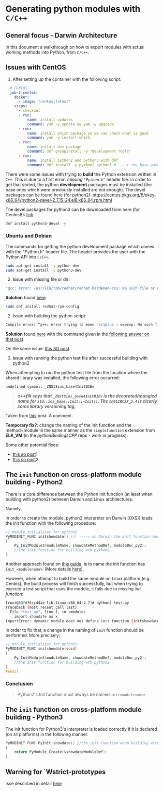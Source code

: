 # Generating python modules with `C/C++`

## General focus - Darwin Architecture

In this document a walkthrough on how to export modules with actual working methods into Python, from `C/C++`.

## Issues with CentOS 

1. After setting up the container with the following script:

```yml
  # CENTOS
  job-2-centos:
    docker:
      - image: "centos:latest"
    steps:
      - checkout
      - run:
          name: install updates
          command: yum -y update && yum -y upgrade
      - run:
          name: install which package so we can check what is good
          command: yum -y install which
      - run:
          name: install dev package
          command: dnf groupinstall -y "Development Tools"
      - run:
          name: install python2 and python3 with dnf
          command: dnf install -y python2 python3 # ----> the base packages
```

There were some issues with trying to **build** the Python extension written in `C++`. This is due to a first error: *missing `"Python.h"`* header file. In order to get that sorted, the python **development** packages must be installed (the base ones which were previously installed are not enough).
The devel packages can be found here (for python2): https://centos.pkgs.org/8/okey-x86_64/python2-devel-2.7.15-24.el8.x86_64.rpm.html

The devel packages for python3 can be downloaded from here (for Centos8): [link](https://centos.pkgs.org/8/centos-appstream-x86_64/python36-devel-3.6.8-2.module_el8.1.0+245+c39af44f.x86_64.rpm.html)

```bash
dnf install python3-devel -y
```

### Ubuntu and Debian

The commands for getting the python development package which comes with the "Python.h" header file. The header provides the user with the Python API into `C/C++`.

```bash
sudo apt-get install -y python-dev
sudo apt-get install -y python3-dev
```

2. Issue with missing file or dir:

```bash
"gcc: error: /usr/lib/rpm/redhat/redhat-hardened-cc1: No such file or directory"
```

**Solution** found [here](https://gist.github.com/yograterol/99c8e123afecc828cb8c#file-gistfile1-txt):

```bash
sudo dnf install redhat-rpm-config
```

2. Issue with building the python script:

```bash
Compile error: “g++: error trying to exec 'cc1plus': execvp: No such file or directory”
```

**Solution** found [here](https://stackoverflow.com/questions/8878676/compile-error-g-error-trying-to-exec-cc1plus-execvp-no-such-file-or-dir/22072238) with the command given in the [following answer on that post](https://stackoverflow.com/a/21154624/8295213).

On the same issue: [this SO post](https://stackoverflow.com/questions/11912878/gcc-error-gcc-error-trying-to-exec-cc1-execvp-no-such-file-or-directory).

3. Issue with running the python test file after successful building with python2

When attempting to run the python test file from the location where the shared library was installed, the following error occurred: 
```bash
undefined symbol: _ZNSt8ios_base4InitD1Ev
```

> ***c++filt says that `_ZNSt8ios_base4InitD1Ev` is the decorated/mangled name for `std::ios_base::Init::~Init()`. The `@@GLIBCXX_3.4` is clearly some library versioning tag,***

Taken from [this](https://stackoverflow.com/questions/23286062/undefined-reference-to-symbol-znst8ios-base4initd1evglibcxx-3-4-building-op) post. A comment.

**Temporary fix?**: change the naming of the Init function and the method+module in the same manner as the `simplefunction` extension from **ELK_VM** (in the *pythonBindingsCPP* repo - work in progress).

Some other potential fixes: 
* [this so post](https://stackoverflow.com/questions/23286062/undefined-reference-to-symbol-znst8ios-base4initd1evglibcxx-3-4-building-op)1
* [this so post](https://stackoverflow.com/questions/41833767/gcc-invalid-version-max-error-adding-symbols-bad-value)2


## The `init` function on cross-platform module building - Python2

There is a core difference between the Python Init function (at least when building with python2) between Darwin and Linux architectures.

Namely, 

In order to create the module, python2 interpreter on Darwin (OXS)) loads the init function with the following procedure:

```C++
// module initializer for python2
PyMODINIT_FUNC initshowdate() //! ----> on Darwin the init function must be init<modulename>
{
    Py_InitModule3(moduleName, showdateMethodDef, moduleDoc_py2);
    //the init function for building wth python2
}
```

Another approach found on [this guide](https://stackoverflow.com/a/26464041/8295213), is to name the init function has `init_<modulename>`. (More details [here](https://stackoverflow.com/questions/24226001/importerror-dynamic-module-does-not-define-init-function-initfizzbuzz)).

However, when attempt to build the same module on Linux platform (e.g. Centos), the build process will finish successfully, but when trying to execute a test script that uses the module, it fails due to *missing init function*:

```bash
[root@53fd76cc44ae lib.linux-x86_64-2.7]# python2 test.py 
Traceback (most recent call last):
  File "test.py", line 1, in <module>
    import showdate as x
ImportError: dynamic module does not define init function (initshowdate)
```

In order to fix that, a change in the naming of `init` function should be performed. More precisely:

```c++
// module initializer for python2
PyMODINIT_FUNC initshowdate(void)
{
    Py_InitModule3(moduleName, showdateMethodDef, moduleDoc_py2);
    //the init function for building wth python2
}
#endif
```

### Conclusion

> Python2's Init function must always be named `init<modulename>`

## The `init` function on cross-platform module building - Python3

The init function for Python3's interpreter is loaded correctly if it is declared (on all platforms) in the following manner:

```c++
PyMODINIT_FUNC PyInit_showdate() //the init function when building with python3
{
    return PyModule_Create(&showdateModuleDef);
}
```

## Warning for `Wstrict-prototypes

Isse described in detail [here](https://stackoverflow.com/questions/8106258/cc1plus-warning-command-line-option-wstrict-prototypes-is-valid-for-ada-c-o)
